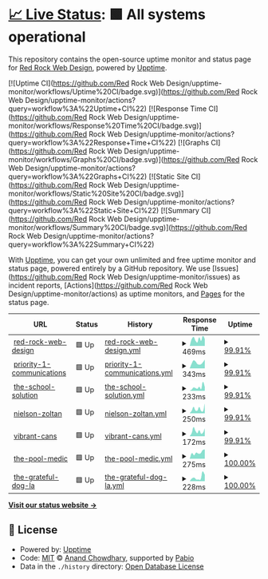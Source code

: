 # [📈 Live Status](https://demo.upptime.js.org): <!--live status--> **🟩 All systems operational**

This repository contains the open-source uptime monitor and status page for [Red Rock Web Design](https://demo.upptime.js.org), powered by [Upptime](https://github.com/upptime/upptime).

[![Uptime CI](https://github.com/Red Rock Web Design/upptime-monitor/workflows/Uptime%20CI/badge.svg)](https://github.com/Red Rock Web Design/upptime-monitor/actions?query=workflow%3A%22Uptime+CI%22)
[![Response Time CI](https://github.com/Red Rock Web Design/upptime-monitor/workflows/Response%20Time%20CI/badge.svg)](https://github.com/Red Rock Web Design/upptime-monitor/actions?query=workflow%3A%22Response+Time+CI%22)
[![Graphs CI](https://github.com/Red Rock Web Design/upptime-monitor/workflows/Graphs%20CI/badge.svg)](https://github.com/Red Rock Web Design/upptime-monitor/actions?query=workflow%3A%22Graphs+CI%22)
[![Static Site CI](https://github.com/Red Rock Web Design/upptime-monitor/workflows/Static%20Site%20CI/badge.svg)](https://github.com/Red Rock Web Design/upptime-monitor/actions?query=workflow%3A%22Static+Site+CI%22)
[![Summary CI](https://github.com/Red Rock Web Design/upptime-monitor/workflows/Summary%20CI/badge.svg)](https://github.com/Red Rock Web Design/upptime-monitor/actions?query=workflow%3A%22Summary+CI%22)

With [Upptime](https://upptime.js.org), you can get your own unlimited and free uptime monitor and status page, powered entirely by a GitHub repository. We use [Issues](https://github.com/Red Rock Web Design/upptime-monitor/issues) as incident reports, [Actions](https://github.com/Red Rock Web Design/upptime-monitor/actions) as uptime monitors, and [Pages](https://demo.upptime.js.org) for the status page.

<!--start: status pages-->
<!-- This summary is generated by Upptime (https://github.com/upptime/upptime) -->
<!-- Do not edit this manually, your changes will be overwritten -->
<!-- prettier-ignore -->
| URL | Status | History | Response Time | Uptime |
| --- | ------ | ------- | ------------- | ------ |
| <img alt="" src="https://icons.duckduckgo.com/ip3/www.redrockwebdesign.com.ico" height="13"> [red-rock-web-design](https://www.redrockwebdesign.com) | 🟩 Up | [red-rock-web-design.yml](https://github.com/Red-Rock-Web-Design/upptime-monitor/commits/HEAD/history/red-rock-web-design.yml) | <details><summary><img alt="Response time graph" src="./graphs/red-rock-web-design/response-time-week.png" height="20"> 469ms</summary><br><a href="https://Red-Rock-Web-Design.github.io/upptime-monitor/history/red-rock-web-design"><img alt="Response time 397" src="https://img.shields.io/endpoint?url=https%3A%2F%2Fraw.githubusercontent.com%2FRed-Rock-Web-Design%2Fupptime-monitor%2FHEAD%2Fapi%2Fred-rock-web-design%2Fresponse-time.json"></a><br><a href="https://Red-Rock-Web-Design.github.io/upptime-monitor/history/red-rock-web-design"><img alt="24-hour response time 475" src="https://img.shields.io/endpoint?url=https%3A%2F%2Fraw.githubusercontent.com%2FRed-Rock-Web-Design%2Fupptime-monitor%2FHEAD%2Fapi%2Fred-rock-web-design%2Fresponse-time-day.json"></a><br><a href="https://Red-Rock-Web-Design.github.io/upptime-monitor/history/red-rock-web-design"><img alt="7-day response time 469" src="https://img.shields.io/endpoint?url=https%3A%2F%2Fraw.githubusercontent.com%2FRed-Rock-Web-Design%2Fupptime-monitor%2FHEAD%2Fapi%2Fred-rock-web-design%2Fresponse-time-week.json"></a><br><a href="https://Red-Rock-Web-Design.github.io/upptime-monitor/history/red-rock-web-design"><img alt="30-day response time 421" src="https://img.shields.io/endpoint?url=https%3A%2F%2Fraw.githubusercontent.com%2FRed-Rock-Web-Design%2Fupptime-monitor%2FHEAD%2Fapi%2Fred-rock-web-design%2Fresponse-time-month.json"></a><br><a href="https://Red-Rock-Web-Design.github.io/upptime-monitor/history/red-rock-web-design"><img alt="1-year response time 397" src="https://img.shields.io/endpoint?url=https%3A%2F%2Fraw.githubusercontent.com%2FRed-Rock-Web-Design%2Fupptime-monitor%2FHEAD%2Fapi%2Fred-rock-web-design%2Fresponse-time-year.json"></a></details> | <details><summary><a href="https://Red-Rock-Web-Design.github.io/upptime-monitor/history/red-rock-web-design">99.91%</a></summary><a href="https://Red-Rock-Web-Design.github.io/upptime-monitor/history/red-rock-web-design"><img alt="All-time uptime 99.98%" src="https://img.shields.io/endpoint?url=https%3A%2F%2Fraw.githubusercontent.com%2FRed-Rock-Web-Design%2Fupptime-monitor%2FHEAD%2Fapi%2Fred-rock-web-design%2Fuptime.json"></a><br><a href="https://Red-Rock-Web-Design.github.io/upptime-monitor/history/red-rock-web-design"><img alt="24-hour uptime 100.00%" src="https://img.shields.io/endpoint?url=https%3A%2F%2Fraw.githubusercontent.com%2FRed-Rock-Web-Design%2Fupptime-monitor%2FHEAD%2Fapi%2Fred-rock-web-design%2Fuptime-day.json"></a><br><a href="https://Red-Rock-Web-Design.github.io/upptime-monitor/history/red-rock-web-design"><img alt="7-day uptime 99.91%" src="https://img.shields.io/endpoint?url=https%3A%2F%2Fraw.githubusercontent.com%2FRed-Rock-Web-Design%2Fupptime-monitor%2FHEAD%2Fapi%2Fred-rock-web-design%2Fuptime-week.json"></a><br><a href="https://Red-Rock-Web-Design.github.io/upptime-monitor/history/red-rock-web-design"><img alt="30-day uptime 99.98%" src="https://img.shields.io/endpoint?url=https%3A%2F%2Fraw.githubusercontent.com%2FRed-Rock-Web-Design%2Fupptime-monitor%2FHEAD%2Fapi%2Fred-rock-web-design%2Fuptime-month.json"></a><br><a href="https://Red-Rock-Web-Design.github.io/upptime-monitor/history/red-rock-web-design"><img alt="1-year uptime 99.98%" src="https://img.shields.io/endpoint?url=https%3A%2F%2Fraw.githubusercontent.com%2FRed-Rock-Web-Design%2Fupptime-monitor%2FHEAD%2Fapi%2Fred-rock-web-design%2Fuptime-year.json"></a></details>
| <img alt="" src="https://icons.duckduckgo.com/ip3/www.priority1communications.com.ico" height="13"> [priority-1-communications](https://www.priority1communications.com) | 🟩 Up | [priority-1-communications.yml](https://github.com/Red-Rock-Web-Design/upptime-monitor/commits/HEAD/history/priority-1-communications.yml) | <details><summary><img alt="Response time graph" src="./graphs/priority-1-communications/response-time-week.png" height="20"> 343ms</summary><br><a href="https://Red-Rock-Web-Design.github.io/upptime-monitor/history/priority-1-communications"><img alt="Response time 341" src="https://img.shields.io/endpoint?url=https%3A%2F%2Fraw.githubusercontent.com%2FRed-Rock-Web-Design%2Fupptime-monitor%2FHEAD%2Fapi%2Fpriority-1-communications%2Fresponse-time.json"></a><br><a href="https://Red-Rock-Web-Design.github.io/upptime-monitor/history/priority-1-communications"><img alt="24-hour response time 517" src="https://img.shields.io/endpoint?url=https%3A%2F%2Fraw.githubusercontent.com%2FRed-Rock-Web-Design%2Fupptime-monitor%2FHEAD%2Fapi%2Fpriority-1-communications%2Fresponse-time-day.json"></a><br><a href="https://Red-Rock-Web-Design.github.io/upptime-monitor/history/priority-1-communications"><img alt="7-day response time 343" src="https://img.shields.io/endpoint?url=https%3A%2F%2Fraw.githubusercontent.com%2FRed-Rock-Web-Design%2Fupptime-monitor%2FHEAD%2Fapi%2Fpriority-1-communications%2Fresponse-time-week.json"></a><br><a href="https://Red-Rock-Web-Design.github.io/upptime-monitor/history/priority-1-communications"><img alt="30-day response time 361" src="https://img.shields.io/endpoint?url=https%3A%2F%2Fraw.githubusercontent.com%2FRed-Rock-Web-Design%2Fupptime-monitor%2FHEAD%2Fapi%2Fpriority-1-communications%2Fresponse-time-month.json"></a><br><a href="https://Red-Rock-Web-Design.github.io/upptime-monitor/history/priority-1-communications"><img alt="1-year response time 341" src="https://img.shields.io/endpoint?url=https%3A%2F%2Fraw.githubusercontent.com%2FRed-Rock-Web-Design%2Fupptime-monitor%2FHEAD%2Fapi%2Fpriority-1-communications%2Fresponse-time-year.json"></a></details> | <details><summary><a href="https://Red-Rock-Web-Design.github.io/upptime-monitor/history/priority-1-communications">99.91%</a></summary><a href="https://Red-Rock-Web-Design.github.io/upptime-monitor/history/priority-1-communications"><img alt="All-time uptime 99.98%" src="https://img.shields.io/endpoint?url=https%3A%2F%2Fraw.githubusercontent.com%2FRed-Rock-Web-Design%2Fupptime-monitor%2FHEAD%2Fapi%2Fpriority-1-communications%2Fuptime.json"></a><br><a href="https://Red-Rock-Web-Design.github.io/upptime-monitor/history/priority-1-communications"><img alt="24-hour uptime 100.00%" src="https://img.shields.io/endpoint?url=https%3A%2F%2Fraw.githubusercontent.com%2FRed-Rock-Web-Design%2Fupptime-monitor%2FHEAD%2Fapi%2Fpriority-1-communications%2Fuptime-day.json"></a><br><a href="https://Red-Rock-Web-Design.github.io/upptime-monitor/history/priority-1-communications"><img alt="7-day uptime 99.91%" src="https://img.shields.io/endpoint?url=https%3A%2F%2Fraw.githubusercontent.com%2FRed-Rock-Web-Design%2Fupptime-monitor%2FHEAD%2Fapi%2Fpriority-1-communications%2Fuptime-week.json"></a><br><a href="https://Red-Rock-Web-Design.github.io/upptime-monitor/history/priority-1-communications"><img alt="30-day uptime 99.98%" src="https://img.shields.io/endpoint?url=https%3A%2F%2Fraw.githubusercontent.com%2FRed-Rock-Web-Design%2Fupptime-monitor%2FHEAD%2Fapi%2Fpriority-1-communications%2Fuptime-month.json"></a><br><a href="https://Red-Rock-Web-Design.github.io/upptime-monitor/history/priority-1-communications"><img alt="1-year uptime 99.98%" src="https://img.shields.io/endpoint?url=https%3A%2F%2Fraw.githubusercontent.com%2FRed-Rock-Web-Design%2Fupptime-monitor%2FHEAD%2Fapi%2Fpriority-1-communications%2Fuptime-year.json"></a></details>
| <img alt="" src="https://icons.duckduckgo.com/ip3/theschoolsolution.com.ico" height="13"> [the-school-solution](https://theschoolsolution.com) | 🟩 Up | [the-school-solution.yml](https://github.com/Red-Rock-Web-Design/upptime-monitor/commits/HEAD/history/the-school-solution.yml) | <details><summary><img alt="Response time graph" src="./graphs/the-school-solution/response-time-week.png" height="20"> 233ms</summary><br><a href="https://Red-Rock-Web-Design.github.io/upptime-monitor/history/the-school-solution"><img alt="Response time 225" src="https://img.shields.io/endpoint?url=https%3A%2F%2Fraw.githubusercontent.com%2FRed-Rock-Web-Design%2Fupptime-monitor%2FHEAD%2Fapi%2Fthe-school-solution%2Fresponse-time.json"></a><br><a href="https://Red-Rock-Web-Design.github.io/upptime-monitor/history/the-school-solution"><img alt="24-hour response time 255" src="https://img.shields.io/endpoint?url=https%3A%2F%2Fraw.githubusercontent.com%2FRed-Rock-Web-Design%2Fupptime-monitor%2FHEAD%2Fapi%2Fthe-school-solution%2Fresponse-time-day.json"></a><br><a href="https://Red-Rock-Web-Design.github.io/upptime-monitor/history/the-school-solution"><img alt="7-day response time 233" src="https://img.shields.io/endpoint?url=https%3A%2F%2Fraw.githubusercontent.com%2FRed-Rock-Web-Design%2Fupptime-monitor%2FHEAD%2Fapi%2Fthe-school-solution%2Fresponse-time-week.json"></a><br><a href="https://Red-Rock-Web-Design.github.io/upptime-monitor/history/the-school-solution"><img alt="30-day response time 240" src="https://img.shields.io/endpoint?url=https%3A%2F%2Fraw.githubusercontent.com%2FRed-Rock-Web-Design%2Fupptime-monitor%2FHEAD%2Fapi%2Fthe-school-solution%2Fresponse-time-month.json"></a><br><a href="https://Red-Rock-Web-Design.github.io/upptime-monitor/history/the-school-solution"><img alt="1-year response time 225" src="https://img.shields.io/endpoint?url=https%3A%2F%2Fraw.githubusercontent.com%2FRed-Rock-Web-Design%2Fupptime-monitor%2FHEAD%2Fapi%2Fthe-school-solution%2Fresponse-time-year.json"></a></details> | <details><summary><a href="https://Red-Rock-Web-Design.github.io/upptime-monitor/history/the-school-solution">99.91%</a></summary><a href="https://Red-Rock-Web-Design.github.io/upptime-monitor/history/the-school-solution"><img alt="All-time uptime 99.98%" src="https://img.shields.io/endpoint?url=https%3A%2F%2Fraw.githubusercontent.com%2FRed-Rock-Web-Design%2Fupptime-monitor%2FHEAD%2Fapi%2Fthe-school-solution%2Fuptime.json"></a><br><a href="https://Red-Rock-Web-Design.github.io/upptime-monitor/history/the-school-solution"><img alt="24-hour uptime 100.00%" src="https://img.shields.io/endpoint?url=https%3A%2F%2Fraw.githubusercontent.com%2FRed-Rock-Web-Design%2Fupptime-monitor%2FHEAD%2Fapi%2Fthe-school-solution%2Fuptime-day.json"></a><br><a href="https://Red-Rock-Web-Design.github.io/upptime-monitor/history/the-school-solution"><img alt="7-day uptime 99.91%" src="https://img.shields.io/endpoint?url=https%3A%2F%2Fraw.githubusercontent.com%2FRed-Rock-Web-Design%2Fupptime-monitor%2FHEAD%2Fapi%2Fthe-school-solution%2Fuptime-week.json"></a><br><a href="https://Red-Rock-Web-Design.github.io/upptime-monitor/history/the-school-solution"><img alt="30-day uptime 99.98%" src="https://img.shields.io/endpoint?url=https%3A%2F%2Fraw.githubusercontent.com%2FRed-Rock-Web-Design%2Fupptime-monitor%2FHEAD%2Fapi%2Fthe-school-solution%2Fuptime-month.json"></a><br><a href="https://Red-Rock-Web-Design.github.io/upptime-monitor/history/the-school-solution"><img alt="1-year uptime 99.98%" src="https://img.shields.io/endpoint?url=https%3A%2F%2Fraw.githubusercontent.com%2FRed-Rock-Web-Design%2Fupptime-monitor%2FHEAD%2Fapi%2Fthe-school-solution%2Fuptime-year.json"></a></details>
| <img alt="" src="https://icons.duckduckgo.com/ip3/nielsonzoltan.com.ico" height="13"> [nielson-zoltan](https://nielsonzoltan.com) | 🟩 Up | [nielson-zoltan.yml](https://github.com/Red-Rock-Web-Design/upptime-monitor/commits/HEAD/history/nielson-zoltan.yml) | <details><summary><img alt="Response time graph" src="./graphs/nielson-zoltan/response-time-week.png" height="20"> 250ms</summary><br><a href="https://Red-Rock-Web-Design.github.io/upptime-monitor/history/nielson-zoltan"><img alt="Response time 235" src="https://img.shields.io/endpoint?url=https%3A%2F%2Fraw.githubusercontent.com%2FRed-Rock-Web-Design%2Fupptime-monitor%2FHEAD%2Fapi%2Fnielson-zoltan%2Fresponse-time.json"></a><br><a href="https://Red-Rock-Web-Design.github.io/upptime-monitor/history/nielson-zoltan"><img alt="24-hour response time 571" src="https://img.shields.io/endpoint?url=https%3A%2F%2Fraw.githubusercontent.com%2FRed-Rock-Web-Design%2Fupptime-monitor%2FHEAD%2Fapi%2Fnielson-zoltan%2Fresponse-time-day.json"></a><br><a href="https://Red-Rock-Web-Design.github.io/upptime-monitor/history/nielson-zoltan"><img alt="7-day response time 250" src="https://img.shields.io/endpoint?url=https%3A%2F%2Fraw.githubusercontent.com%2FRed-Rock-Web-Design%2Fupptime-monitor%2FHEAD%2Fapi%2Fnielson-zoltan%2Fresponse-time-week.json"></a><br><a href="https://Red-Rock-Web-Design.github.io/upptime-monitor/history/nielson-zoltan"><img alt="30-day response time 237" src="https://img.shields.io/endpoint?url=https%3A%2F%2Fraw.githubusercontent.com%2FRed-Rock-Web-Design%2Fupptime-monitor%2FHEAD%2Fapi%2Fnielson-zoltan%2Fresponse-time-month.json"></a><br><a href="https://Red-Rock-Web-Design.github.io/upptime-monitor/history/nielson-zoltan"><img alt="1-year response time 235" src="https://img.shields.io/endpoint?url=https%3A%2F%2Fraw.githubusercontent.com%2FRed-Rock-Web-Design%2Fupptime-monitor%2FHEAD%2Fapi%2Fnielson-zoltan%2Fresponse-time-year.json"></a></details> | <details><summary><a href="https://Red-Rock-Web-Design.github.io/upptime-monitor/history/nielson-zoltan">99.91%</a></summary><a href="https://Red-Rock-Web-Design.github.io/upptime-monitor/history/nielson-zoltan"><img alt="All-time uptime 99.74%" src="https://img.shields.io/endpoint?url=https%3A%2F%2Fraw.githubusercontent.com%2FRed-Rock-Web-Design%2Fupptime-monitor%2FHEAD%2Fapi%2Fnielson-zoltan%2Fuptime.json"></a><br><a href="https://Red-Rock-Web-Design.github.io/upptime-monitor/history/nielson-zoltan"><img alt="24-hour uptime 100.00%" src="https://img.shields.io/endpoint?url=https%3A%2F%2Fraw.githubusercontent.com%2FRed-Rock-Web-Design%2Fupptime-monitor%2FHEAD%2Fapi%2Fnielson-zoltan%2Fuptime-day.json"></a><br><a href="https://Red-Rock-Web-Design.github.io/upptime-monitor/history/nielson-zoltan"><img alt="7-day uptime 99.91%" src="https://img.shields.io/endpoint?url=https%3A%2F%2Fraw.githubusercontent.com%2FRed-Rock-Web-Design%2Fupptime-monitor%2FHEAD%2Fapi%2Fnielson-zoltan%2Fuptime-week.json"></a><br><a href="https://Red-Rock-Web-Design.github.io/upptime-monitor/history/nielson-zoltan"><img alt="30-day uptime 99.70%" src="https://img.shields.io/endpoint?url=https%3A%2F%2Fraw.githubusercontent.com%2FRed-Rock-Web-Design%2Fupptime-monitor%2FHEAD%2Fapi%2Fnielson-zoltan%2Fuptime-month.json"></a><br><a href="https://Red-Rock-Web-Design.github.io/upptime-monitor/history/nielson-zoltan"><img alt="1-year uptime 99.74%" src="https://img.shields.io/endpoint?url=https%3A%2F%2Fraw.githubusercontent.com%2FRed-Rock-Web-Design%2Fupptime-monitor%2FHEAD%2Fapi%2Fnielson-zoltan%2Fuptime-year.json"></a></details>
| <img alt="" src="https://icons.duckduckgo.com/ip3/vibrantcans.com.ico" height="13"> [vibrant-cans](https://vibrantcans.com) | 🟩 Up | [vibrant-cans.yml](https://github.com/Red-Rock-Web-Design/upptime-monitor/commits/HEAD/history/vibrant-cans.yml) | <details><summary><img alt="Response time graph" src="./graphs/vibrant-cans/response-time-week.png" height="20"> 172ms</summary><br><a href="https://Red-Rock-Web-Design.github.io/upptime-monitor/history/vibrant-cans"><img alt="Response time 212" src="https://img.shields.io/endpoint?url=https%3A%2F%2Fraw.githubusercontent.com%2FRed-Rock-Web-Design%2Fupptime-monitor%2FHEAD%2Fapi%2Fvibrant-cans%2Fresponse-time.json"></a><br><a href="https://Red-Rock-Web-Design.github.io/upptime-monitor/history/vibrant-cans"><img alt="24-hour response time 271" src="https://img.shields.io/endpoint?url=https%3A%2F%2Fraw.githubusercontent.com%2FRed-Rock-Web-Design%2Fupptime-monitor%2FHEAD%2Fapi%2Fvibrant-cans%2Fresponse-time-day.json"></a><br><a href="https://Red-Rock-Web-Design.github.io/upptime-monitor/history/vibrant-cans"><img alt="7-day response time 172" src="https://img.shields.io/endpoint?url=https%3A%2F%2Fraw.githubusercontent.com%2FRed-Rock-Web-Design%2Fupptime-monitor%2FHEAD%2Fapi%2Fvibrant-cans%2Fresponse-time-week.json"></a><br><a href="https://Red-Rock-Web-Design.github.io/upptime-monitor/history/vibrant-cans"><img alt="30-day response time 221" src="https://img.shields.io/endpoint?url=https%3A%2F%2Fraw.githubusercontent.com%2FRed-Rock-Web-Design%2Fupptime-monitor%2FHEAD%2Fapi%2Fvibrant-cans%2Fresponse-time-month.json"></a><br><a href="https://Red-Rock-Web-Design.github.io/upptime-monitor/history/vibrant-cans"><img alt="1-year response time 212" src="https://img.shields.io/endpoint?url=https%3A%2F%2Fraw.githubusercontent.com%2FRed-Rock-Web-Design%2Fupptime-monitor%2FHEAD%2Fapi%2Fvibrant-cans%2Fresponse-time-year.json"></a></details> | <details><summary><a href="https://Red-Rock-Web-Design.github.io/upptime-monitor/history/vibrant-cans">99.91%</a></summary><a href="https://Red-Rock-Web-Design.github.io/upptime-monitor/history/vibrant-cans"><img alt="All-time uptime 99.98%" src="https://img.shields.io/endpoint?url=https%3A%2F%2Fraw.githubusercontent.com%2FRed-Rock-Web-Design%2Fupptime-monitor%2FHEAD%2Fapi%2Fvibrant-cans%2Fuptime.json"></a><br><a href="https://Red-Rock-Web-Design.github.io/upptime-monitor/history/vibrant-cans"><img alt="24-hour uptime 100.00%" src="https://img.shields.io/endpoint?url=https%3A%2F%2Fraw.githubusercontent.com%2FRed-Rock-Web-Design%2Fupptime-monitor%2FHEAD%2Fapi%2Fvibrant-cans%2Fuptime-day.json"></a><br><a href="https://Red-Rock-Web-Design.github.io/upptime-monitor/history/vibrant-cans"><img alt="7-day uptime 99.91%" src="https://img.shields.io/endpoint?url=https%3A%2F%2Fraw.githubusercontent.com%2FRed-Rock-Web-Design%2Fupptime-monitor%2FHEAD%2Fapi%2Fvibrant-cans%2Fuptime-week.json"></a><br><a href="https://Red-Rock-Web-Design.github.io/upptime-monitor/history/vibrant-cans"><img alt="30-day uptime 99.98%" src="https://img.shields.io/endpoint?url=https%3A%2F%2Fraw.githubusercontent.com%2FRed-Rock-Web-Design%2Fupptime-monitor%2FHEAD%2Fapi%2Fvibrant-cans%2Fuptime-month.json"></a><br><a href="https://Red-Rock-Web-Design.github.io/upptime-monitor/history/vibrant-cans"><img alt="1-year uptime 99.98%" src="https://img.shields.io/endpoint?url=https%3A%2F%2Fraw.githubusercontent.com%2FRed-Rock-Web-Design%2Fupptime-monitor%2FHEAD%2Fapi%2Fvibrant-cans%2Fuptime-year.json"></a></details>
| <img alt="" src="https://icons.duckduckgo.com/ip3/thepoolmedic.org.ico" height="13"> [the-pool-medic](https://thepoolmedic.org) | 🟩 Up | [the-pool-medic.yml](https://github.com/Red-Rock-Web-Design/upptime-monitor/commits/HEAD/history/the-pool-medic.yml) | <details><summary><img alt="Response time graph" src="./graphs/the-pool-medic/response-time-week.png" height="20"> 275ms</summary><br><a href="https://Red-Rock-Web-Design.github.io/upptime-monitor/history/the-pool-medic"><img alt="Response time 297" src="https://img.shields.io/endpoint?url=https%3A%2F%2Fraw.githubusercontent.com%2FRed-Rock-Web-Design%2Fupptime-monitor%2FHEAD%2Fapi%2Fthe-pool-medic%2Fresponse-time.json"></a><br><a href="https://Red-Rock-Web-Design.github.io/upptime-monitor/history/the-pool-medic"><img alt="24-hour response time 417" src="https://img.shields.io/endpoint?url=https%3A%2F%2Fraw.githubusercontent.com%2FRed-Rock-Web-Design%2Fupptime-monitor%2FHEAD%2Fapi%2Fthe-pool-medic%2Fresponse-time-day.json"></a><br><a href="https://Red-Rock-Web-Design.github.io/upptime-monitor/history/the-pool-medic"><img alt="7-day response time 275" src="https://img.shields.io/endpoint?url=https%3A%2F%2Fraw.githubusercontent.com%2FRed-Rock-Web-Design%2Fupptime-monitor%2FHEAD%2Fapi%2Fthe-pool-medic%2Fresponse-time-week.json"></a><br><a href="https://Red-Rock-Web-Design.github.io/upptime-monitor/history/the-pool-medic"><img alt="30-day response time 307" src="https://img.shields.io/endpoint?url=https%3A%2F%2Fraw.githubusercontent.com%2FRed-Rock-Web-Design%2Fupptime-monitor%2FHEAD%2Fapi%2Fthe-pool-medic%2Fresponse-time-month.json"></a><br><a href="https://Red-Rock-Web-Design.github.io/upptime-monitor/history/the-pool-medic"><img alt="1-year response time 297" src="https://img.shields.io/endpoint?url=https%3A%2F%2Fraw.githubusercontent.com%2FRed-Rock-Web-Design%2Fupptime-monitor%2FHEAD%2Fapi%2Fthe-pool-medic%2Fresponse-time-year.json"></a></details> | <details><summary><a href="https://Red-Rock-Web-Design.github.io/upptime-monitor/history/the-pool-medic">100.00%</a></summary><a href="https://Red-Rock-Web-Design.github.io/upptime-monitor/history/the-pool-medic"><img alt="All-time uptime 100.00%" src="https://img.shields.io/endpoint?url=https%3A%2F%2Fraw.githubusercontent.com%2FRed-Rock-Web-Design%2Fupptime-monitor%2FHEAD%2Fapi%2Fthe-pool-medic%2Fuptime.json"></a><br><a href="https://Red-Rock-Web-Design.github.io/upptime-monitor/history/the-pool-medic"><img alt="24-hour uptime 100.00%" src="https://img.shields.io/endpoint?url=https%3A%2F%2Fraw.githubusercontent.com%2FRed-Rock-Web-Design%2Fupptime-monitor%2FHEAD%2Fapi%2Fthe-pool-medic%2Fuptime-day.json"></a><br><a href="https://Red-Rock-Web-Design.github.io/upptime-monitor/history/the-pool-medic"><img alt="7-day uptime 100.00%" src="https://img.shields.io/endpoint?url=https%3A%2F%2Fraw.githubusercontent.com%2FRed-Rock-Web-Design%2Fupptime-monitor%2FHEAD%2Fapi%2Fthe-pool-medic%2Fuptime-week.json"></a><br><a href="https://Red-Rock-Web-Design.github.io/upptime-monitor/history/the-pool-medic"><img alt="30-day uptime 100.00%" src="https://img.shields.io/endpoint?url=https%3A%2F%2Fraw.githubusercontent.com%2FRed-Rock-Web-Design%2Fupptime-monitor%2FHEAD%2Fapi%2Fthe-pool-medic%2Fuptime-month.json"></a><br><a href="https://Red-Rock-Web-Design.github.io/upptime-monitor/history/the-pool-medic"><img alt="1-year uptime 100.00%" src="https://img.shields.io/endpoint?url=https%3A%2F%2Fraw.githubusercontent.com%2FRed-Rock-Web-Design%2Fupptime-monitor%2FHEAD%2Fapi%2Fthe-pool-medic%2Fuptime-year.json"></a></details>
| <img alt="" src="https://icons.duckduckgo.com/ip3/thegratefuldogla.com.ico" height="13"> [the-grateful-dog-la](https://thegratefuldogla.com) | 🟩 Up | [the-grateful-dog-la.yml](https://github.com/Red-Rock-Web-Design/upptime-monitor/commits/HEAD/history/the-grateful-dog-la.yml) | <details><summary><img alt="Response time graph" src="./graphs/the-grateful-dog-la/response-time-week.png" height="20"> 228ms</summary><br><a href="https://Red-Rock-Web-Design.github.io/upptime-monitor/history/the-grateful-dog-la"><img alt="Response time 246" src="https://img.shields.io/endpoint?url=https%3A%2F%2Fraw.githubusercontent.com%2FRed-Rock-Web-Design%2Fupptime-monitor%2FHEAD%2Fapi%2Fthe-grateful-dog-la%2Fresponse-time.json"></a><br><a href="https://Red-Rock-Web-Design.github.io/upptime-monitor/history/the-grateful-dog-la"><img alt="24-hour response time 375" src="https://img.shields.io/endpoint?url=https%3A%2F%2Fraw.githubusercontent.com%2FRed-Rock-Web-Design%2Fupptime-monitor%2FHEAD%2Fapi%2Fthe-grateful-dog-la%2Fresponse-time-day.json"></a><br><a href="https://Red-Rock-Web-Design.github.io/upptime-monitor/history/the-grateful-dog-la"><img alt="7-day response time 228" src="https://img.shields.io/endpoint?url=https%3A%2F%2Fraw.githubusercontent.com%2FRed-Rock-Web-Design%2Fupptime-monitor%2FHEAD%2Fapi%2Fthe-grateful-dog-la%2Fresponse-time-week.json"></a><br><a href="https://Red-Rock-Web-Design.github.io/upptime-monitor/history/the-grateful-dog-la"><img alt="30-day response time 266" src="https://img.shields.io/endpoint?url=https%3A%2F%2Fraw.githubusercontent.com%2FRed-Rock-Web-Design%2Fupptime-monitor%2FHEAD%2Fapi%2Fthe-grateful-dog-la%2Fresponse-time-month.json"></a><br><a href="https://Red-Rock-Web-Design.github.io/upptime-monitor/history/the-grateful-dog-la"><img alt="1-year response time 246" src="https://img.shields.io/endpoint?url=https%3A%2F%2Fraw.githubusercontent.com%2FRed-Rock-Web-Design%2Fupptime-monitor%2FHEAD%2Fapi%2Fthe-grateful-dog-la%2Fresponse-time-year.json"></a></details> | <details><summary><a href="https://Red-Rock-Web-Design.github.io/upptime-monitor/history/the-grateful-dog-la">100.00%</a></summary><a href="https://Red-Rock-Web-Design.github.io/upptime-monitor/history/the-grateful-dog-la"><img alt="All-time uptime 100.00%" src="https://img.shields.io/endpoint?url=https%3A%2F%2Fraw.githubusercontent.com%2FRed-Rock-Web-Design%2Fupptime-monitor%2FHEAD%2Fapi%2Fthe-grateful-dog-la%2Fuptime.json"></a><br><a href="https://Red-Rock-Web-Design.github.io/upptime-monitor/history/the-grateful-dog-la"><img alt="24-hour uptime 100.00%" src="https://img.shields.io/endpoint?url=https%3A%2F%2Fraw.githubusercontent.com%2FRed-Rock-Web-Design%2Fupptime-monitor%2FHEAD%2Fapi%2Fthe-grateful-dog-la%2Fuptime-day.json"></a><br><a href="https://Red-Rock-Web-Design.github.io/upptime-monitor/history/the-grateful-dog-la"><img alt="7-day uptime 100.00%" src="https://img.shields.io/endpoint?url=https%3A%2F%2Fraw.githubusercontent.com%2FRed-Rock-Web-Design%2Fupptime-monitor%2FHEAD%2Fapi%2Fthe-grateful-dog-la%2Fuptime-week.json"></a><br><a href="https://Red-Rock-Web-Design.github.io/upptime-monitor/history/the-grateful-dog-la"><img alt="30-day uptime 100.00%" src="https://img.shields.io/endpoint?url=https%3A%2F%2Fraw.githubusercontent.com%2FRed-Rock-Web-Design%2Fupptime-monitor%2FHEAD%2Fapi%2Fthe-grateful-dog-la%2Fuptime-month.json"></a><br><a href="https://Red-Rock-Web-Design.github.io/upptime-monitor/history/the-grateful-dog-la"><img alt="1-year uptime 100.00%" src="https://img.shields.io/endpoint?url=https%3A%2F%2Fraw.githubusercontent.com%2FRed-Rock-Web-Design%2Fupptime-monitor%2FHEAD%2Fapi%2Fthe-grateful-dog-la%2Fuptime-year.json"></a></details>

<!--end: status pages-->

[**Visit our status website →**](https://demo.upptime.js.org)

## 📄 License

- Powered by: [Upptime](https://github.com/upptime/upptime)
- Code: [MIT](./LICENSE) © [Anand Chowdhary](https://anandchowdhary.com), supported by [Pabio](https://pabio.com)
- Data in the `./history` directory: [Open Database License](https://opendatacommons.org/licenses/odbl/1-0/)
